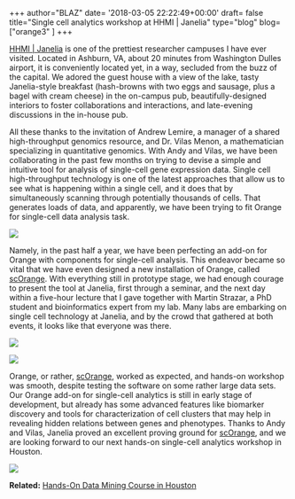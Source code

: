 +++
author="BLAZ"
date= '2018-03-05 22:22:49+00:00'
draft= false
title="Single cell analytics workshop at HHMI | Janelia"
type="blog"
blog=["orange3" ]
+++

[HHMI | Janelia](https://www.janelia.org) is one of the prettiest researcher campuses I have ever visited. Located in Ashburn, VA, about 20 minutes from Washington Dulles airport, it is conveniently located yet, in a way, secluded from the buzz of the capital. We adored the guest house with a view of the lake, tasty Janelia-style breakfast (hash-browns with two eggs and sausage, plus a bagel with cream cheese) in the on-campus pub, beautifully-designed interiors to foster collaborations and interactions, and late-evening discussions in the in-house pub.

All these thanks to the invitation of Andrew Lemire, a manager of a shared high-throughput genomics resource, and Dr. Vilas Menon, a mathematician specializing in quantitative genomics. With Andy and Vilas, we have been collaborating in the past few months on trying to devise a simple and intuitive tool for analysis of single-cell gene expression data. Single cell high-throughput technology is one of the latest approaches that allow us to see what is happening within a single cell, and it does that by simultaneously scanning through potentially thousands of cells. That generates loads of data, and apparently, we have been trying to fit Orange for single-cell data analysis task.

![](/images/2018/03/hhmi-annoucement.jpg)

Namely, in the past half a year, we have been perfecting an add-on for Orange with components for single-cell analysis. This endeavor became so vital that we have even designed a new installation of Orange, called [scOrange](http://singlecell.biolab.si). With everything still in prototype stage, we had enough courage to present the tool at Janelia, first through a seminar, and the next day within a five-hour lecture that I gave together with Martin Strazar, a PhD student and bioinformatics expert from my lab. Many labs are embarking on single cell technology at Janelia, and by the crowd that gathered at both events, it looks like that everyone was there.

![](/images/2018/03/hhmi-seminar.jpg)

![](/images/2018/03/hhmi-workshop.jpg)

Orange, or rather, [scOrange](http://singlecell.biolab.si), worked as expected, and hands-on workshop was smooth, despite testing the software on some rather large data sets. Our Orange add-on for single-cell analytics is still in early stage of development, but already has some advanced features like biomarker discovery and tools for characterization of cell clusters that may help in revealing hidden relations between genes and phenotypes. Thanks to Andy and Vilas, Janelia proved an excellent proving ground for [scOrange](http://singlecell.biolab.si), and we are looking forward to our next hands-on single-cell analytics workshop in Houston.

![](/images/2018/03/hhmi-tsne-visualisation.png)



**Related:** [Hands-On Data Mining Course in Houston](/blog/2016/09/15/data-mining-in-houston-2/)
